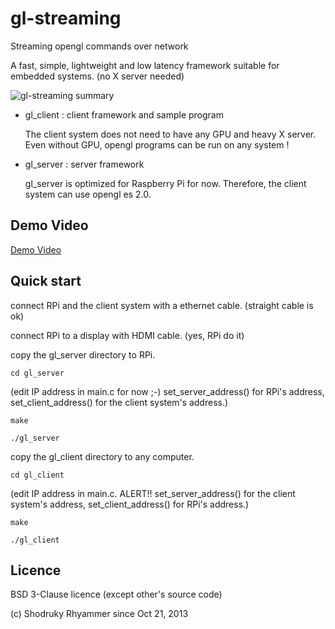 # gl-streaming

Streaming opengl commands over network

A fast, simple, lightweight and low latency framework suitable for embedded systems. (no X server needed)

![gl-streaming summary](https://raw.github.com/shodruky-rhyammer/gl-streaming/master/www/gl-streaming_small.png)

* gl_client : client framework and sample program

  The client system does not need to have any GPU and heavy X server. Even without GPU, opengl programs can be run on any system !

* gl_server : server framework

  gl_server is optimized for Raspberry Pi for now. Therefore, the client system can use opengl es 2.0.

## Demo Video

[Demo Video](http://youtu.be/6S-Epb6m6mI)

## Quick start

connect RPi and the client system with a ethernet cable. (straight cable is ok)

connect RPi to a display with HDMI cable. (yes, RPi do it)

copy the gl_server directory to RPi.

``cd gl_server``
    
(edit IP address in main.c for now ;-) set_server_address() for RPi's address, set_client_address() for the client system's address.)
    
``make``
    
``./gl_server``

copy the gl_client directory to any computer.

``cd gl_client``
    
(edit IP address in main.c. ALERT!! set_server_address() for the client system's address, set_client_address() for RPi's address.)

``make``
    
``./gl_client``

## Licence

BSD 3-Clause licence (except other's source code)

(c) Shodruky Rhyammer
since Oct 21, 2013
